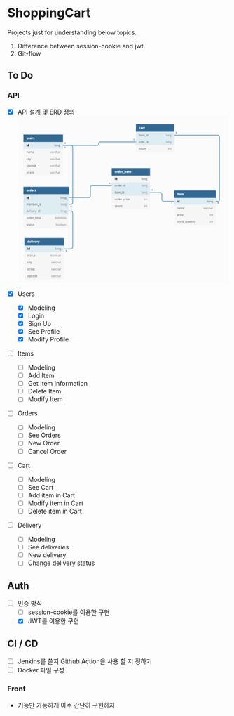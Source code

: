 # ShoppingCart

Projects just for understanding below topics.

1. Difference between session-cookie and jwt
2. Git-flow

## To Do

### API

- [x] API 설계 및 ERD 정의
      ![erd](files/erd.png)

- [x] Users
  - [x] Modeling
  - [x] Login
  - [x] Sign Up
  - [x] See Profile
  - [x] Modify Profile

- [ ] Items
  - [ ] Modeling
  - [ ] Add Item
  - [ ] Get Item Information
  - [ ] Delete Item
  - [ ] Modify Item

- [ ] Orders
  - [ ] Modeling
  - [ ] See Orders
  - [ ] New Order
  - [ ] Cancel Order

- [ ] Cart
  - [ ] Modeling
  - [ ] See Cart
  - [ ] Add item in Cart
  - [ ] Modify item in Cart
  - [ ] Delete item in Cart

- [ ] Delivery
  - [ ] Modeling
  - [ ] See deliveries
  - [ ] New delivery
  - [ ] Change delivery status

## Auth

- [ ] 인증 방식
  - [ ] session-cookie를 이용한 구현
  - [x] JWT를 이용한 구현

## CI / CD
- [ ] Jenkins를 쓸지 Github Action을 사용 할 지 정하기
- [ ] Docker 파일 구성

### Front

- 기능만 가능하게 아주 간단히 구현하자
